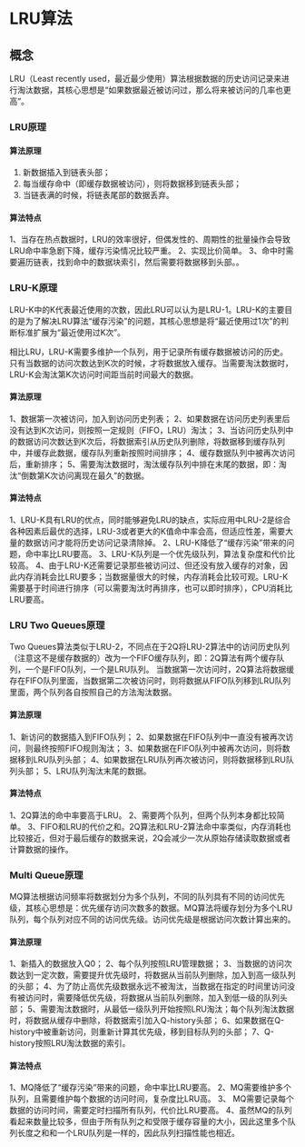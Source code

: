 # LRU算法

## 概念

LRU（Least recently used，最近最少使用）算法根据数据的历史访问记录来进行淘汰数据，其核心思想是“如果数据最近被访问过，那么将来被访问的几率也更高”。

### LRU原理

#### 算法原理
1. 新数据插入到链表头部；
2. 每当缓存命中（即缓存数据被访问），则将数据移到链表头部；
3. 当链表满的时候，将链表尾部的数据丢弃。

#### 算法特点
1、当存在热点数据时，LRU的效率很好，但偶发性的、周期性的批量操作会导致LRU命中率急剧下降，缓存污染情况比较严重。
2、实现比价简单。
3、命中时需要遍历链表，找到命中的数据块索引，然后需要将数据移到头部。。

###  LRU-K原理

LRU-K中的K代表最近使用的次数，因此LRU可以认为是LRU-1。LRU-K的主要目的是为了解决LRU算法“缓存污染”的问题，其核心思想是将“最近使用过1次”的判断标准扩展为“最近使用过K次”。

相比LRU，LRU-K需要多维护一个队列，用于记录所有缓存数据被访问的历史。只有当数据的访问次数达到K次的时候，才将数据放入缓存。当需要淘汰数据时，LRU-K会淘汰第K次访问时间距当前时间最大的数据。

#### 算法原理
1、数据第一次被访问，加入到访问历史列表；
2、如果数据在访问历史列表里后没有达到K次访问，则按照一定规则（FIFO，LRU）淘汰；
3、当访问历史队列中的数据访问次数达到K次后，将数据索引从历史队列删除，将数据移到缓存队列中，并缓存此数据，缓存队列重新按照时间排序；
4、缓存数据队列中被再次访问后，重新排序；
5、需要淘汰数据时，淘汰缓存队列中排在末尾的数据，即：淘汰“倒数第K次访问离现在最久”的数据。

#### 算法特点
1、LRU-K具有LRU的优点，同时能够避免LRU的缺点，实际应用中LRU-2是综合各种因素后最优的选择，LRU-3或者更大的K值命中率会高，但适应性差，需要大量的数据访问才能将历史访问记录清除掉。
2、LRU-K降低了“缓存污染”带来的问题，命中率比LRU要高。
3、LRU-K队列是一个优先级队列，算法复杂度和代价比较高。
4、由于LRU-K还需要记录那些被访问过、但还没有放入缓存的对象，因此内存消耗会比LRU要多；当数据量很大的时候，内存消耗会比较可观。LRU-K需要基于时间进行排序（可以需要淘汰时再排序，也可以即时排序），CPU消耗比LRU要高。

### LRU	Two Queues原理
Two Queues算法类似于LRU-2，不同点在于2Q将LRU-2算法中的访问历史队列（注意这不是缓存数据的）改为一个FIFO缓存队列，即：2Q算法有两个缓存队列，一个是FIFO队列，一个是LRU队列。
当数据第一次访问时，2Q算法将数据缓存在FIFO队列里面，当数据第二次被访问时，则将数据从FIFO队列移到LRU队列里面，两个队列各自按照自己的方法淘汰数据。

#### 算法原理
1、新访问的数据插入到FIFO队列；
2、如果数据在FIFO队列中一直没有被再次访问，则最终按照FIFO规则淘汰；
3、如果数据在FIFO队列中被再次访问，则将数据移到LRU队列头部；
4、如果数据在LRU队列再次被访问，则将数据移到LRU队列头部；
5、LRU队列淘汰末尾的数据。

#### 算法特点
1、2Q算法的命中率要高于LRU。
2、需要两个队列，但两个队列本身都比较简单。
3、FIFO和LRU的代价之和。2Q算法和LRU-2算法命中率类似，内存消耗也比较接近，但对于最后缓存的数据来说，2Q会减少一次从原始存储读取数据或者计算数据的操作。

### Multi Queue原理

MQ算法根据访问频率将数据划分为多个队列，不同的队列具有不同的访问优先级，其核心思想是：优先缓存访问次数多的数据。MQ算法将缓存划分为多个LRU队列，每个队列对应不同的访问优先级。访问优先级是根据访问次数计算出来的。

#### 算法原理
1、新插入的数据放入Q0；
2、每个队列按照LRU管理数据；
3、当数据的访问次数达到一定次数，需要提升优先级时，将数据从当前队列删除，加入到高一级队列的头部；
4、为了防止高优先级数据永远不被淘汰，当数据在指定的时间里访问没有被访问时，需要降低优先级，将数据从当前队列删除，加入到低一级的队列头部；
5、需要淘汰数据时，从最低一级队列开始按照LRU淘汰；每个队列淘汰数据时，将数据从缓存中删除，将数据索引加入Q-history头部；
6、如果数据在Q-history中被重新访问，则重新计算其优先级，移到目标队列的头部；
7、Q-history按照LRU淘汰数据的索引。

#### 算法特点
1、MQ降低了“缓存污染”带来的问题，命中率比LRU要高。
2、MQ需要维护多个队列，且需要维护每个数据的访问时间，复杂度比LRU高。
3、 MQ需要记录每个数据的访问时间，需要定时扫描所有队列，代价比LRU要高。
4、虽然MQ的队列看起来数量比较多，但由于所有队列之和受限于缓存容量的大小，因此这里多个队列长度之和和一个LRU队列是一样的，因此队列扫描性能也相近。




